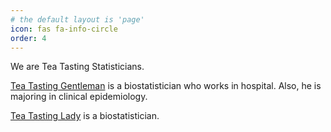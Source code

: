 ```yaml
---
# the default layout is 'page'
icon: fas fa-info-circle
order: 4
---
```


We are Tea Tasting Statisticians.

[Tea Tasting Gentleman](https://www.linkedin.com/in/shstat1729/) is a biostatistician who works in hospital. Also, he is majoring in clinical epidemiology.

[Tea Tasting Lady](https://www.linkedin.com/in/systat/) is a biostatistician.

